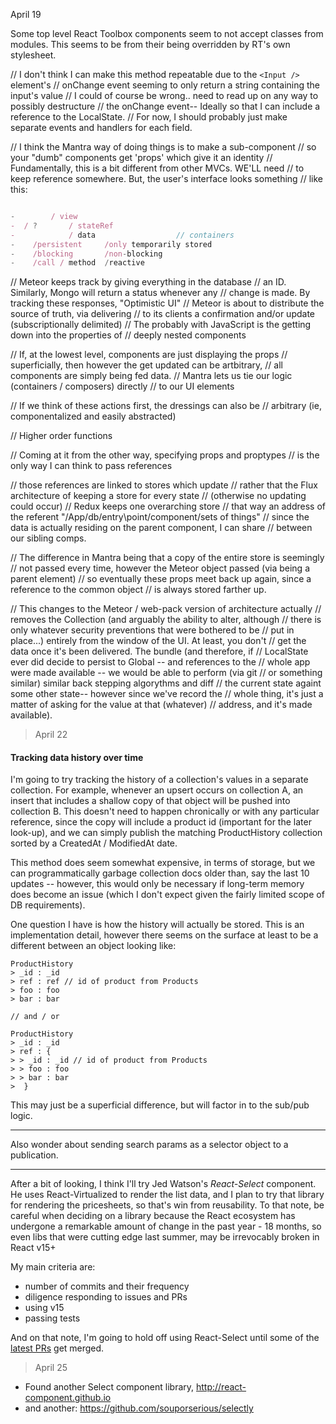 April 19

Some top level React Toolbox components seem to not accept classes from modules.
This seems to be from their being overridden by RT's own stylesheet.



  // I don't think I can make this method repeatable due to the ``<Input />`` element's
  // onChange event seeming to only return a string containing the input's value
  // I could of course be wrong.. need to read up on any way to possibly destructure
  // the onChange event-- Ideally so that I can include a reference to the LocalState.
  // For now, I should probably just make separate events and handlers for each field.

  // I think the Mantra way of doing things is to make a sub-component
  // so your "dumb" components get 'props' which give it an identity
  // Fundamentally, this is a bit different from other MVCs. WE'LL need
  // to keep reference somewhere. But, the user's interface looks something
  // like this:

```js

-        / view
-  / ?       / stateRef
-            / data                  // containers
-    /persistent     /only temporarily stored
-    /blocking       /non-blocking
-    /call / method  /reactive
```


  // Meteor keeps track by giving everything in the database
  // an ID. Similarly, Mongo will return a status whenever any
  // change is made. By tracking these responses, "Optimistic UI"
  // Meteor is about to distribute the source of truth, via delivering
  // to its clients a confirmation and/or update (subscriptionally delimited)
  // The probably with JavaScript is the getting down into the properties of
  // deeply nested components

  // If, at the lowest level, components are just displaying the props
  // superficially, then however the get updated can be artbitrary,
  // all components are simply being fed data.
  // Mantra lets us tie our logic (containers / composers) directly
  // to our UI elements

  // If we think of these actions first, the dressings can also be
  // arbitrary (ie, componentalized and easily abstracted)


  // Higher order functions



// Coming at it from the other way, specifying props and proptypes
// is the only way I can think to pass references

// those references are linked to stores which update
// rather that the Flux architecture of keeping a store for every state
// (otherwise no updating could occur) // Redux keeps one overarching store
// that way an address of the referent "/App/db/entry\point/component/sets of things"
// since the data is actually residing on the parent component, I can share
// between our sibling comps.

// The difference in Mantra being that a copy of the entire store is seemingly
// not passed every time, however the Meteor object passed (via being a parent element)
// so eventually these props meet back up again, since a reference to the common object
// is always stored farther up.

// This changes to the Meteor / web-pack version of architecture actually
// removes the Collection (and arguably the ability to alter, although
// there is only whatever security preventions that were bothered to be
// put in place...) entirely from the window of the UI. At least, you don't
// get the data once it's been delivered. The bundle (and therefore, if
// LocalState ever did decide to persist to Global -- and references to the
// whole app were made available -- we would be able to perform (via git
// or something similar) similar back stepping algorythms and diff
// the current state againt some other state-- however since we've record the
// whole thing, it's just a matter of asking for the value at that (whatever)
// address, and it's made available).



> April 22

#### Tracking data history over time

I'm going to try tracking the history of a collection's values in a separate collection. For example, whenever an upsert occurs on collection A, an insert that includes a shallow copy of that object will be pushed into collection B. This doesn't need to happen chronically or with any particular reference, since the copy will include a product id (important for the later look-up), and we can simply publish the matching ProductHistory collection sorted by a CreatedAt / ModifiedAt date.

This method does seem somewhat expensive, in terms of storage, but we can programmatically garbage collection docs older than, say the last 10 updates -- however, this would only be necessary if long-term memory does become an issue (which I don't expect given the fairly limited scope of DB requirements).

One question I have is how the history will actually be stored. This is an implementation detail, however there seems on the surface at least to be a different between an object looking like:

```
ProductHistory
> _id : _id
> ref : ref // id of product from Products
> foo : foo
> bar : bar

// and / or

ProductHistory
> _id : _id
> ref : {
> > _id : _id // id of product from Products
> > foo : foo
> > bar : bar
>  }

```

This may just be a superficial difference, but will factor in to the sub/pub logic.

- - - - - - - - - - - - - - - -

Also wonder about sending search params as a selector object to a publication.

- - - - - - - - - - - - - - - -

After a bit of looking, I think I'll try Jed Watson's *React-Select* component.
He uses React-Virtualized to render the list data, and I plan to try that library
for rendering the pricesheets, so that's win from reusability. To that note,
be careful when deciding on a library because the React ecosystem has undergone
a remarkable amount of change in the past year - 18 months, so even libs that
were cutting edge last summer, may be irrevocably broken in React v15+

My main criteria are:
- number of commits and their frequency
- diligence responding to issues and PRs
- using v15
- passing tests

And on that note, I'm going to hold off using React-Select until some of the
[latest PRs](https://github.com/JedWatson/react-select/pulls) get merged.

> April 25

- Found another Select component library, http://react-component.github.io
- and another: https://github.com/souporserious/selectly
